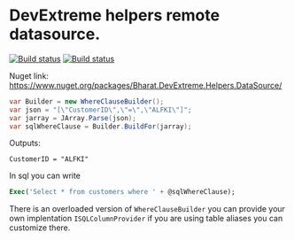 # DevExtreme helpers remote datasource.

[![Build status](https://ci.appveyor.com/api/projects/status/yv6c00rckiqw39mo?svg=true)](https://ci.appveyor.com/project/pavinan/devextreme-helpers-datasource)
[![Build status](https://pavinan.visualstudio.com/Public/_apis/build/status/pavinan.DevExtreme.Helpers.DataSource)](https://pavinan.visualstudio.com/Public/_build/latest?definitionId=12)

Nuget link: https://www.nuget.org/packages/Bharat.DevExtreme.Helpers.DataSource/

```csharp
var Builder = new WhereClauseBuilder();
var json = "[\"CustomerID\",\"=\",\"ALFKI\"]";
var jarray = JArray.Parse(json);
var sqlWhereClause = Builder.BuildFor(jarray);
```

Outputs:
```
CustomerID = "ALFKI"
```

In sql you can write
```sql
Exec('Select * from customers where ' + @sqlWhereClause);
```

There is an overloaded version of `WhereClauseBuilder` you can provide your own implentation `ISQLColumnProvider` if you are using table aliases you can customize there.
